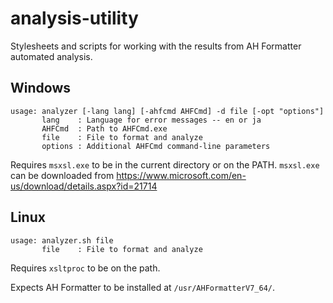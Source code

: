 # analysis-utility
Stylesheets and scripts for working with the results from AH Formatter automated analysis.

## Windows

````
usage: analyzer [-lang lang] [-ahfcmd AHFCmd] -d file [-opt "options"]
       lang    : Language for error messages -- en or ja
       AHFCmd  : Path to AHFCmd.exe
       file    : File to format and analyze
       options : Additional AHFCmd command-line parameters
````

Requires `msxsl.exe` to be in the current directory or on the PATH. `msxsl.exe` can be downloaded from https://www.microsoft.com/en-us/download/details.aspx?id=21714

## Linux

````
usage: analyzer.sh file
       file    : File to format and analyze
````

Requires `xsltproc` to be on the path.

Expects AH Formatter to be installed at `/usr/AHFormatterV7_64/`.
